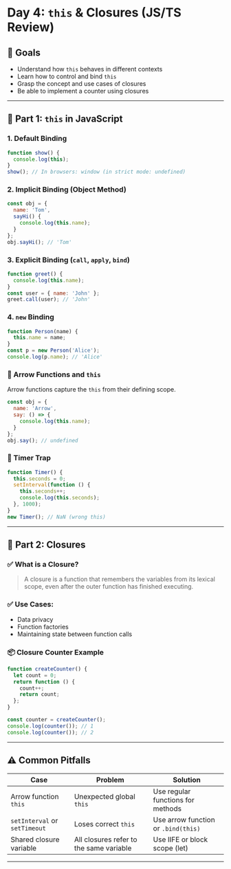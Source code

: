 # Day 4: `this` & Closures (JS/TS Review)

## 🎯 Goals

* Understand how `this` behaves in different contexts
* Learn how to control and bind `this`
* Grasp the concept and use cases of closures
* Be able to implement a counter using closures

---

## 🔹 Part 1: `this` in JavaScript

### 1. Default Binding

```js
function show() {
  console.log(this);
}
show(); // In browsers: window (in strict mode: undefined)
```

### 2. Implicit Binding (Object Method)

```js
const obj = {
  name: 'Tom',
  sayHi() {
    console.log(this.name);
  }
};
obj.sayHi(); // 'Tom'
```

### 3. Explicit Binding (`call`, `apply`, `bind`)

```js
function greet() {
  console.log(this.name);
}
const user = { name: 'John' };
greet.call(user); // 'John'
```

### 4. `new` Binding

```js
function Person(name) {
  this.name = name;
}
const p = new Person('Alice');
console.log(p.name); // 'Alice'
```

### 🔸 Arrow Functions and `this`

Arrow functions capture the `this` from their defining scope.

```js
const obj = {
  name: 'Arrow',
  say: () => {
    console.log(this.name);
  }
};
obj.say(); // undefined
```

### 🔸 Timer Trap

```js
function Timer() {
  this.seconds = 0;
  setInterval(function () {
    this.seconds++;
    console.log(this.seconds);
  }, 1000);
}
new Timer(); // NaN (wrong this)
```

---

## 🔹 Part 2: Closures

### ✅ What is a Closure?

> A closure is a function that remembers the variables from its lexical scope, even after the outer function has finished executing.

### ✅ Use Cases:

* Data privacy
* Function factories
* Maintaining state between function calls

### 📦 Closure Counter Example

```js
function createCounter() {
  let count = 0;
  return function () {
    count++;
    return count;
  };
}

const counter = createCounter();
console.log(counter()); // 1
console.log(counter()); // 2
```

---

## ⚠️ Common Pitfalls

| Case                          | Problem                                 | Solution                            |
| ----------------------------- | --------------------------------------- | ----------------------------------- |
| Arrow function `this`         | Unexpected global `this`                | Use regular functions for methods   |
| `setInterval` or `setTimeout` | Loses correct `this`                    | Use arrow function or `.bind(this)` |
| Shared closure variable       | All closures refer to the same variable | Use IIFE or block scope (let)       |

---
